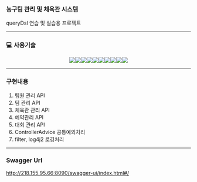 ### 농구팀 관리 및 체육관 시스템
queryDsl 연습 및 실습용 프로젝트

------------

### 💻 사용기술
<p align="center">
<img src="https://img.shields.io/badge/Springboot-6DB33F?style=for-the-badge&logo=springboot&logoColor=white"/><img src="https://img.shields.io/badge/SpringDataJPA-6DB33F?style=for-the-badge"/><img src="https://img.shields.io/badge/QueryDsl-4479A1?style=for-the-badge"/><img src="https://img.shields.io/badge/ApacheTomcat-F8DC75?style=for-the-badge&logo=apachetomcat&logoColor=white"/><img src="https://img.shields.io/badge/MySql-4479A1?style=for-the-badge&logo=mysql&logoColor=white"/><img src="https://img.shields.io/badge/Gradle-02303A?style=for-the-badge&logo=gradle&logoColor=white"/><img src="https://img.shields.io/badge/Swagger-85EA2D?style=for-the-badge&logo=swagger&logoColor=white"/><img src="https://img.shields.io/badge/Docker-2496ED?style=for-the-badge&logo=docker&logoColor=white"/><img src="https://img.shields.io/badge/Jenkins-D24939?style=for-the-badge&logo=jenkins&logoColor=white"/><img src="https://img.shields.io/badge/Ubuntu-E95420?style=for-the-badge&logo=ubuntu&logoColor=white"/>
</p>

------------

### 구현내용
1. 팀원 관리 API
2. 팀 관리 API
3. 체육관 관리 API
4. 예약관리 API
5. 대회 관리 API
6. ControllerAdvice 공통예외처리
7. filter, log4j2 로깅처리

------------

### Swagger Url
http://218.155.95.66:8090/swagger-ui/index.html#/